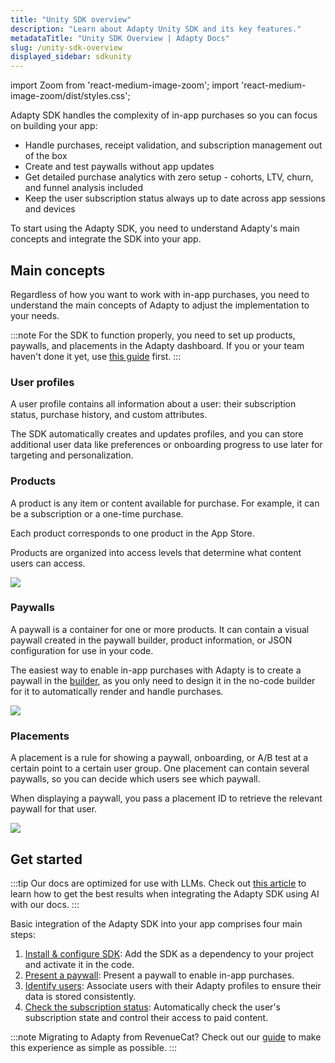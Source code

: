 ```yaml
---
title: "Unity SDK overview"
description: "Learn about Adapty Unity SDK and its key features."
metadataTitle: "Unity SDK Overview | Adapty Docs"
slug: /unity-sdk-overview
displayed_sidebar: sdkunity
---
```


import Zoom from 'react-medium-image-zoom';
import 'react-medium-image-zoom/dist/styles.css';

Adapty SDK handles the complexity of in-app purchases so you can focus on building your app:

- Handle purchases, receipt validation, and subscription management out of the box
- Create and test paywalls without app updates
- Get detailed purchase analytics with zero setup - cohorts, LTV, churn, and funnel analysis included
- Keep the user subscription status always up to date across app sessions and devices

To start using the Adapty SDK, you need to understand Adapty's main concepts and integrate the SDK into your app.

## Main concepts

Regardless of how you want to work with in-app purchases, you need to understand the main concepts of Adapty to adjust the implementation to your needs.

:::note
For the SDK to function properly, you need to set up products, paywalls, and placements in the Adapty dashboard. If you or your team haven't done it yet, use [this guide](quickstart.md) first.
:::

### User profiles

A user profile contains all information about a user: their subscription status, purchase history, and custom attributes.

The SDK automatically creates and updates profiles, and you can store additional user data like preferences or onboarding progress to use later for targeting and personalization.

### Products

A product is any item or content available for purchase. For example, it can be a subscription or a one-time purchase.

Each product corresponds to one product in the App Store.

Products are organized into access levels that determine what content users can access.

<Zoom>
  <img src={require('./img/app-store-products.webp').default}
  style={{
    border: '1px solid #727272', /* border width and color */
    width: '700px', /* image width */
    display: 'block', /* for alignment */
    margin: '0 auto' /* center alignment */
  }}
/>
</Zoom>

### Paywalls

A paywall is a container for one or more products. It can contain a visual paywall created in the paywall builder, product information, or JSON configuration for use in your code.

The easiest way to enable in-app purchases with Adapty is to create a paywall in the [builder](adapty-paywall-builder.md), as you only need to design it in the no-code builder for it to automatically render and handle purchases.

<Zoom>
  <img src={require('./img/sdk-paywall.webp').default}
  style={{
    border: '1px solid #727272', /* border width and color */
    width: '700px', /* image width */
    display: 'block', /* for alignment */
    margin: '0 auto' /* center alignment */
  }}
/>
</Zoom>

### Placements

A placement is a rule for showing a paywall, onboarding, or A/B test at a certain point to a certain user group. One placement can contain several paywalls, so you can decide which users see which paywall.

When displaying a paywall, you pass a placement ID to retrieve the relevant paywall for that user.

<Zoom>
  <img src={require('./img/sdk-placement.webp').default}
  style={{
    border: '1px solid #727272', /* border width and color */
    width: '700px', /* image width */
    display: 'block', /* for alignment */
    margin: '0 auto' /* center alignment */
  }}
/>
</Zoom>

## Get started

:::tip
Our docs are optimized for use with LLMs. Check out [this article](adapty-cursor-unity.md) to learn how to get the best results when integrating the Adapty SDK using AI with our docs.
:::

Basic integration of the Adapty SDK into your app comprises four main steps:

1. [Install & configure SDK](sdk-installation-unity.md): Add the SDK as a dependency to your project and activate it in the code.
2. [Present a paywall](unity-quickstart-paywalls.md): Present a paywall to enable in-app purchases.
3. [Identify users](unity-quickstart-identify.md): Associate users with their Adapty profiles to ensure their data is stored consistently.
4. [Check the subscription status](unity-check-subscription-status.md): Automatically check the user's subscription state and control their access to paid content.


:::note
Migrating to Adapty from RevenueCat? Check out our [guide](migration-from-revenuecat.md) to make this experience as simple as possible.
:::